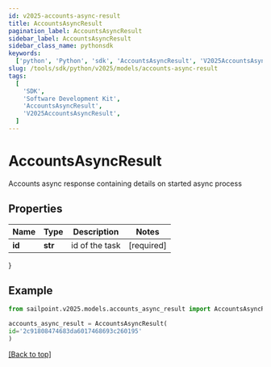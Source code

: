 ```yaml
---
id: v2025-accounts-async-result
title: AccountsAsyncResult
pagination_label: AccountsAsyncResult
sidebar_label: AccountsAsyncResult
sidebar_class_name: pythonsdk
keywords:
  ['python', 'Python', 'sdk', 'AccountsAsyncResult', 'V2025AccountsAsyncResult']
slug: /tools/sdk/python/v2025/models/accounts-async-result
tags:
  [
    'SDK',
    'Software Development Kit',
    'AccountsAsyncResult',
    'V2025AccountsAsyncResult',
  ]
---
```


# AccountsAsyncResult

Accounts async response containing details on started async process

## Properties

| Name   | Type    | Description    | Notes      |
| ------ | ------- | -------------- | ---------- |
| **id** | **str** | id of the task | [required] |

}

## Example

```python
from sailpoint.v2025.models.accounts_async_result import AccountsAsyncResult

accounts_async_result = AccountsAsyncResult(
id='2c91808474683da6017468693c260195'
)

```

[[Back to top]](#)
